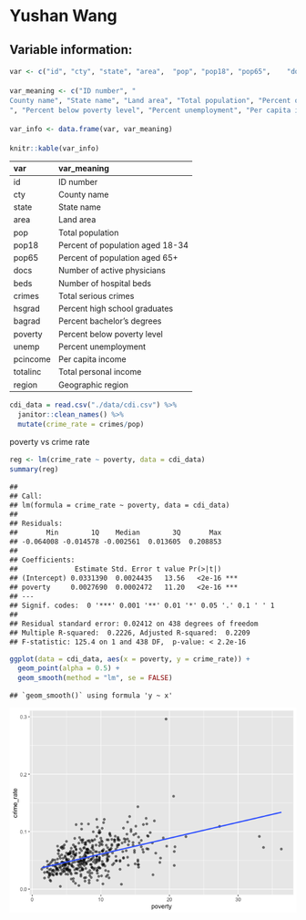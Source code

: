 Yushan Wang
================

## Variable information:

``` r
var <- c("id", "cty", "state", "area",  "pop", "pop18", "pop65",    "docs", "beds", "crimes",   "hsgrad",   "bagrad",   "poverty",  "unemp",    "pcincome", "totalinc", "region")

var_meaning <- c("ID number", "
County name", "State name", "Land area", "Total population", "Percent of population aged 18-34", "Percent of population aged 65+", "Number of active physicians", "Number of hospital beds", "Total serious crimes", "Percent high school graduates", "Percent bachelor’s degrees
", "Percent below poverty level", "Percent unemployment", "Per capita income", "Total personal income", "Geographic region")

var_info <- data.frame(var, var_meaning)

knitr::kable(var_info)
```

| var      | var\_meaning                     |
|:---------|:---------------------------------|
| id       | ID number                        |
| cty      | County name                      |
| state    | State name                       |
| area     | Land area                        |
| pop      | Total population                 |
| pop18    | Percent of population aged 18-34 |
| pop65    | Percent of population aged 65+   |
| docs     | Number of active physicians      |
| beds     | Number of hospital beds          |
| crimes   | Total serious crimes             |
| hsgrad   | Percent high school graduates    |
| bagrad   | Percent bachelor’s degrees       |
| poverty  | Percent below poverty level      |
| unemp    | Percent unemployment             |
| pcincome | Per capita income                |
| totalinc | Total personal income            |
| region   | Geographic region                |

``` r
cdi_data = read.csv("./data/cdi.csv") %>%
  janitor::clean_names() %>%
  mutate(crime_rate = crimes/pop) 
```

poverty vs crime rate

``` r
reg <- lm(crime_rate ~ poverty, data = cdi_data)
summary(reg)
```

    ## 
    ## Call:
    ## lm(formula = crime_rate ~ poverty, data = cdi_data)
    ## 
    ## Residuals:
    ##       Min        1Q    Median        3Q       Max 
    ## -0.064008 -0.014578 -0.002561  0.013605  0.208853 
    ## 
    ## Coefficients:
    ##              Estimate Std. Error t value Pr(>|t|)    
    ## (Intercept) 0.0331390  0.0024435   13.56   <2e-16 ***
    ## poverty     0.0027690  0.0002472   11.20   <2e-16 ***
    ## ---
    ## Signif. codes:  0 '***' 0.001 '**' 0.01 '*' 0.05 '.' 0.1 ' ' 1
    ## 
    ## Residual standard error: 0.02412 on 438 degrees of freedom
    ## Multiple R-squared:  0.2226, Adjusted R-squared:  0.2209 
    ## F-statistic: 125.4 on 1 and 438 DF,  p-value: < 2.2e-16

``` r
ggplot(data = cdi_data, aes(x = poverty, y = crime_rate)) + 
  geom_point(alpha = 0.5) +
  geom_smooth(method = "lm", se = FALSE)
```

    ## `geom_smooth()` using formula 'y ~ x'

![](Yushan_Wang_files/figure-gfm/unnamed-chunk-4-1.png)<!-- -->

